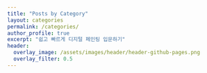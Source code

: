 ```yaml
---
title: "Posts by Category"
layout: categories
permalink: /categories/
author_profile: true
excerpt: "쉽고 빠르게 디지털 페인팅 입문하기"
header:
  overlay_image: /assets/images/header/header-github-pages.png
  overlay_filter: 0.5
---
```

